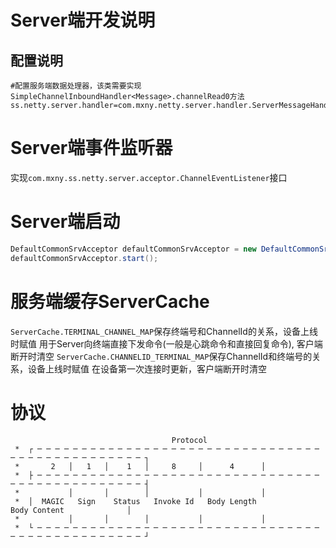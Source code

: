 # Server端开发说明
## 配置说明
```properties
#配置服务端数据处理器，该类需要实现SimpleChannelInboundHandler<Message>.channelRead0方法
ss.netty.server.handler=com.mxny.netty.server.handler.ServerMessageHandler
```

# Server端事件监听器
实现`com.mxny.ss.netty.server.acceptor.ChannelEventListener`接口

# Server端启动
```java
DefaultCommonSrvAcceptor defaultCommonSrvAcceptor = new DefaultCommonSrvAcceptor(20011,new ServerChannelEventListener());
defaultCommonSrvAcceptor.start();
```

# 服务端缓存ServerCache
`ServerCache.TERMINAL_CHANNEL_MAP`保存终端号和ChannelId的关系，设备上线时赋值 用于Server向终端直接下发命令(一般是心跳命令和直接回复命令), 客户端断开时清空
`ServerCache.CHANNELID_TERMINAL_MAP`保存ChannelId和终端号的关系，设备上线时赋值 在设备第一次连接时更新，客户端断开时清空

# 协议
                                        Protocol
     *  ┌ ─ ─ ─ ─ ─ ─ ─ ─ ─ ─ ─ ─ ─ ─ ─ ─ ─ ─ ─ ─ ─ ─ ─ ─ ─ ─ ─ ─ ─ ─ ─ ─ ─ ─ ─ ─ ─ ─ ─ ─ ─ ─ ─ ─ ─ ─ ─ ┐
     *       2   │   1   │    1   │     8     │      4      │
     *  ├ ─ ─ ─ ─ ─ ─ ─ ─ ─ ─ ─ ─ ─ ─ ─ ─ ─ ─ ─ ─ ─ ─ ─ ─ ─ ─ ─ ─ ─ ─ ─ ─ ─ ─ ─ ─ ─ ─ ─ ─ ─ ─ ─ ─ ─ ─ ─ ┤
     *           │       │        │           │             │
     *  │  MAGIC   Sign    Status   Invoke Id   Body Length                   Body Content              │
     *           │       │        │           │             │
     *  └ ─ ─ ─ ─ ─ ─ ─ ─ ─ ─ ─ ─ ─ ─ ─ ─ ─ ─ ─ ─ ─ ─ ─ ─ ─ ─ ─ ─ ─ ─ ─ ─ ─ ─ ─ ─ ─ ─ ─ ─ ─ ─ ─ ─ ─ ─ ─ ┘